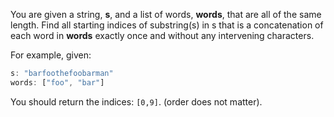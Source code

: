 You are given a string, **s**, and a list of words, **words**, that are all of the same length. Find all starting indices of substring(s) in s that is a concatenation of each word in **words** exactly once and without any intervening characters.

For example, given:
```javascript
s: "barfoothefoobarman"
words: ["foo", "bar"]
```

You should return the indices: `[0,9]`.
(order does not matter).